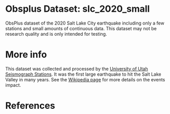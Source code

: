 # Obsplus Dataset: slc_2020_small

ObsPlus dataset of the 2020 Salt Lake City earthquake including only a
few stations and small amounts of continuous data. This dataset may not
be research quality and is only intended for testing. 

# More info

This dataset was collected and processed by the [University of Utah 
Seismograph Stations](https://quake.utah.edu/). It was the first large
earthquake to hit the Salt Lake Valley in many years. See the [Wikipedia
page](https://en.wikipedia.org/wiki/2020_Salt_Lake_City_earthquake) for
more details on the events impact.

# References
